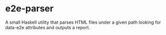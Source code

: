 # e2e-parser

A small Haskell utility that parses HTML files under a given path looking for data-e2e attributes and outputs a report.
